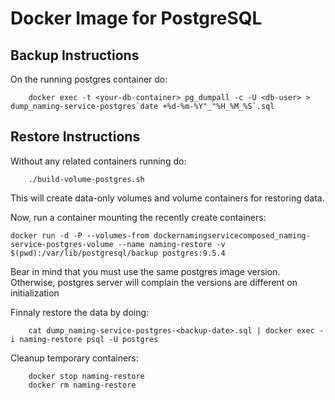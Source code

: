 # Docker Image for PostgreSQL

## Backup Instructions

On the running postgres container do:

        docker exec -t <your-db-container> pg_dumpall -c -U <db-user> > dump_naming-service-postgres`date +%d-%m-%Y"_"%H_%M_%S`.sql

## Restore Instructions

Without any related containers running do:

        ./build-volume-postgres.sh

This will create data-only volumes and volume containers for restoring data.

Now, run a container mounting the recently create containers:

	docker run -d -P --volumes-from dockernamingservicecomposed_naming-service-postgres-volume --name naming-restore -v $(pwd):/var/lib/postgresql/backup postgres:9.5.4

Bear in mind that you must use the same postgres image version. Otherwise,
postgres server will complain the versions are different on initialization

Finnaly restore the data by doing:

        cat dump_naming-service-postgres-<backup-date>.sql | docker exec -i naming-restore psql -U postgres

Cleanup temporary containers:

        docker stop naming-restore
        docker rm naming-restore


